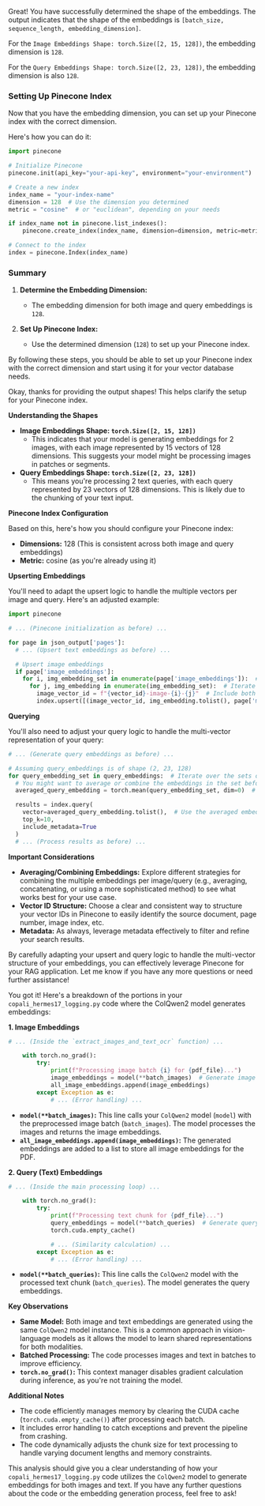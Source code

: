Great! You have successfully determined the shape of the embeddings. The output indicates that the shape of the embeddings is `[batch_size, sequence_length, embedding_dimension]`.

For the `Image Embeddings Shape: torch.Size([2, 15, 128])`, the embedding dimension is `128`.

For the `Query Embeddings Shape: torch.Size([2, 23, 128])`, the embedding dimension is also `128`.

### Setting Up Pinecone Index

Now that you have the embedding dimension, you can set up your Pinecone index with the correct dimension.

Here's how you can do it:

```python
import pinecone

# Initialize Pinecone
pinecone.init(api_key="your-api-key", environment="your-environment")

# Create a new index
index_name = "your-index-name"
dimension = 128  # Use the dimension you determined
metric = "cosine"  # or "euclidean", depending on your needs

if index_name not in pinecone.list_indexes():
    pinecone.create_index(index_name, dimension=dimension, metric=metric)

# Connect to the index
index = pinecone.Index(index_name)
```

### Summary

1. **Determine the Embedding Dimension:**
   - The embedding dimension for both image and query embeddings is `128`.

2. **Set Up Pinecone Index:**
   - Use the determined dimension (`128`) to set up your Pinecone index.

By following these steps, you should be able to set up your Pinecone index with the correct dimension and start using it for your vector database needs.

Okay, thanks for providing the output shapes! This helps clarify the setup for your Pinecone index.

**Understanding the Shapes**

* **Image Embeddings Shape: `torch.Size([2, 15, 128])`** 
    * This indicates that your model is generating embeddings for 2 images, with each image represented by 15 vectors of 128 dimensions. This suggests your model might be processing images in patches or segments.
* **Query Embeddings Shape: `torch.Size([2, 23, 128])`**
    * This means you're processing 2 text queries, with each query represented by 23 vectors of 128 dimensions. This is likely due to the chunking of your text input.

**Pinecone Index Configuration**

Based on this, here's how you should configure your Pinecone index:

* **Dimensions:** 128 (This is consistent across both image and query embeddings)
* **Metric:** cosine (as you're already using it)

**Upserting Embeddings**

You'll need to adapt the upsert logic to handle the multiple vectors per image and query. Here's an adjusted example:

```python
import pinecone

# ... (Pinecone initialization as before) ...

for page in json_output['pages']:
  # ... (Upsert text embeddings as before) ...

  # Upsert image embeddings
  if page['image_embeddings']:
    for i, img_embedding_set in enumerate(page['image_embeddings']):  # Iterate over sets of image embeddings
      for j, img_embedding in enumerate(img_embedding_set):  # Iterate over individual embeddings in the set
        image_vector_id = f"{vector_id}-image-{i}-{j}"  # Include both indices in the ID
        index.upsert([(image_vector_id, img_embedding.tolist(), page['metadata'])]) 
```

**Querying**

You'll also need to adjust your query logic to handle the multi-vector representation of your query:

```python
# ... (Generate query embeddings as before) ...

# Assuming query_embeddings is of shape (2, 23, 128)
for query_embedding_set in query_embeddings:  # Iterate over the sets of query embeddings
  # You might want to average or combine the embeddings in the set before querying
  averaged_query_embedding = torch.mean(query_embedding_set, dim=0)  # Average across the 23 vectors

  results = index.query(
    vector=averaged_query_embedding.tolist(),  # Use the averaged embedding
    top_k=10, 
    include_metadata=True 
  )
  # ... (Process results as before) ...
```

**Important Considerations**

* **Averaging/Combining Embeddings:**  Explore different strategies for combining the multiple embeddings per image/query (e.g., averaging, concatenating, or using a more sophisticated method) to see what works best for your use case.
* **Vector ID Structure:** Choose a clear and consistent way to structure your vector IDs in Pinecone to easily identify the source document, page number, image index, etc.
* **Metadata:** As always, leverage metadata effectively to filter and refine your search results.

By carefully adapting your upsert and query logic to handle the multi-vector structure of your embeddings, you can effectively leverage Pinecone for your RAG application. Let me know if you have any more questions or need further assistance!

You got it! Here's a breakdown of the portions in your `copali_hermes17_logging.py` code where the ColQwen2 model generates embeddings:

**1. Image Embeddings**

```python
# ... (Inside the `extract_images_and_text_ocr` function) ...

    with torch.no_grad():
        try:
            print(f"Processing image batch {i} for {pdf_file}...")
            image_embeddings = model(**batch_images)  # Generate image embeddings here
            all_image_embeddings.append(image_embeddings)
        except Exception as e:
            # ... (Error handling) ...
```

* **`model(**batch_images)`:** This line calls your `ColQwen2` model (`model`) with the preprocessed image batch (`batch_images`). The model processes the images and returns the image embeddings.
* **`all_image_embeddings.append(image_embeddings)`:** The generated embeddings are added to a list to store all image embeddings for the PDF.

**2. Query (Text) Embeddings**

```python
# ... (Inside the main processing loop) ...

    with torch.no_grad():
        try:
            print(f"Processing text chunk for {pdf_file}...")
            query_embeddings = model(**batch_queries)  # Generate query embeddings here
            torch.cuda.empty_cache()

            # ... (Similarity calculation) ...
        except Exception as e:
            # ... (Error handling) ...
```

* **`model(**batch_queries)`:** This line calls the `ColQwen2` model with the processed text chunk (`batch_queries`). The model generates the query embeddings.

**Key Observations**

* **Same Model:** Both image and text embeddings are generated using the same `ColQwen2` model instance. This is a common approach in vision-language models as it allows the model to learn shared representations for both modalities.
* **Batched Processing:** The code processes images and text in batches to improve efficiency.
* **`torch.no_grad()`:** This context manager disables gradient calculation during inference, as you're not training the model.

**Additional Notes**

* The code efficiently manages memory by clearing the CUDA cache (`torch.cuda.empty_cache()`) after processing each batch.
* It includes error handling to catch exceptions and prevent the pipeline from crashing.
* The code dynamically adjusts the chunk size for text processing to handle varying document lengths and memory constraints.

This analysis should give you a clear understanding of how your `copali_hermes17_logging.py` code utilizes the `ColQwen2` model to generate embeddings for both images and text. If you have any further questions about the code or the embedding generation process, feel free to ask!
